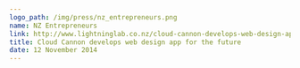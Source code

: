 ```yaml
---
logo_path: /img/press/nz_entrepreneurs.png
name: NZ Entrepreneurs
link: http://www.lightninglab.co.nz/cloud-cannon-develops-web-design-app-for-the-future/
title: Cloud Cannon develops web design app for the future
date: 12 November 2014
---
```

